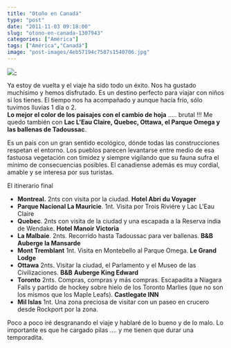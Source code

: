 ```yaml
---
title: "Otoño en Canadá"
type: "post"
date: "2011-11-03 09:18:00"
slug: "otono-en-canada-1307943"
categories: ["América"]
tags: ["América","Canadá"]
image: "post-images/4eb57194c7587s1540706.jpg"
---
```


[![ - ](post-images/4eb57194c7587s1540706.jpg "parque Omega by missviajes")](post-images/4eb57194c7587s1540706.jpg)

Ya estoy de vuelta y el viaje ha sido todo un éxito. Nos ha gustado muchísimo y hemos disfrutado. Es un destino perfecto para viajar con niños si los tienes. El tiempo nos ha acompañado y aunque hacía frío, sólo tuvimos lluvias 1 día o 2.   
**Lo mejor el color de los paisajes con el cambio de hoja** ..... brutal !!! Me quedo también con **Lac L'Eau Claire, Quebec, Ottawa, el Parque Omega y las ballenas de Tadoussac**.

Es un país con un gran sentido ecológico, dónde todas las construcciones respetan el entorno. Los pueblos parecen levantarse entre medio de esa fastuosa vegetación con timidez y siempre vigilando que su fauna sufra el mínimo de consecuencias posibles. El canadiense además es muy cordial, amable y se interesa por sus turistas.

El itinerario final

- **Montreal.** 2nts con visita por la ciudad. **Hotel Abri du Voyager**
- **Parque Nacional La Mauricie**. 1nt. Visita por Trois Riviére y Lac L'Eau Claire
- **Quebec**. 2nts con visita de la ciudad y una escapada a la Reserva india de Wendake. **Hotel Manoir Victoria**
- **La Malbaie**. 2nts. Recorrido hasta Tadoussac para ver ballenas. **B&amp;B Auberge la Mansarde**
- **Mont Tremblant** 1nt. Visita en Montebello al Parque Omega. **Le Grand Lodge**
- **Ottawa** 2nts. Visitar la ciudad, el Parlamento y el Museo de las Civilizaciones. **B&amp;B** **Auberge King Edward**
- **Toronto** 2nts. Compras, compras y más compras. Escapadita a Niagara Falls y partido de hockey sobre hielo de los Toronto Marlies (que no son los mismos que los Maple Leafs). **Castlegate INN**
- **Mil Islas** 1nt. Una zona preciosa de visitar con un paseo en crucero desde Rockport por la zona.

Poco a poco iré desgranando el viaje y hablaré de lo bueno y de lo malo. Lo importante es que he cargado pilas .... y me tienen que durar una temporadita.